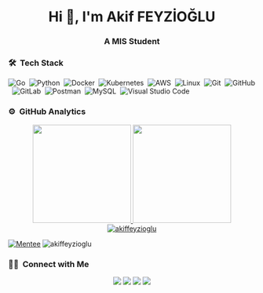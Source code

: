 <h1 align="center">Hi 👋, I'm Akif FEYZİOĞLU</h1>
<h3 align="center">A MIS Student</h3>

### 🛠 &nbsp;Tech Stack

![Go](https://img.shields.io/badge/-Go-05122A?style=flat&logo=go)&nbsp;
![Python](https://img.shields.io/badge/-Python-05122A?style=flat&logo=python)&nbsp;
![Docker](https://img.shields.io/badge/-Docker-05122A?style=flat&logo=docker)&nbsp;
![Kubernetes](https://img.shields.io/badge/-Kubernetes-05122A?style=flat&logo=kubernetes)&nbsp;
![AWS](https://img.shields.io/badge/-AWS-05122A?style=flat&logo=amazon-aws)&nbsp;
![Linux](https://img.shields.io/badge/-GNU/Linux-05122A?style=flat&logo=linux)&nbsp;
![Git](https://img.shields.io/badge/-Git-05122A?style=flat&logo=git)&nbsp;
![GitHub](https://img.shields.io/badge/-GitHub-05122A?style=flat&logo=github)&nbsp;
![GitLab](https://img.shields.io/badge/-GitLab-05122A?style=flat&logo=gitlab)&nbsp;
![Postman](https://img.shields.io/badge/-Postman-05122A?style=flat&logo=postman)&nbsp;
![MySQL](https://img.shields.io/badge/-MySQL-05122A?style=flat&logo=mysql)&nbsp;
![Visual Studio Code](https://img.shields.io/badge/-VS%20Code-05122A?style=flat&logo=visual-studio-code&logoColor=007ACC)&nbsp;

### ⚙️ &nbsp;GitHub Analytics

<p align="center">
<a href="https://github.com/akiffeyzioglu">
  <img height="200em" src="https://github-readme-stats-eight-theta.vercel.app/api?username=akiffeyzioglu&show_icons=true&theme=algolia&include_all_commits=true&count_private=true"/>
  <img height="200em" src="https://github-readme-stats-eight-theta.vercel.app/api/top-langs/?username=akiffeyzioglu&layout=compact&langs_count=8&theme=algolia"/>
  <img align="center" src="https://github-readme-streak-stats.herokuapp.com/?user=akiffeyzioglu&theme=algolia" alt="akiffeyzioglu" />
</a>
</p>

<p align="center"> 

[![Mentee](https://img.shields.io/badge/Find%20Mentor-I'm%20a%20mentee-blue)](https://findmentor.network/peer/akif-feyzioglu)
<img src="https://komarev.com/ghpvc/?username=akiffeyzioglu&label=Profile%20views&color=0e75b6&style=flat" alt="akiffeyzioglu" />

</p>

### 🤝🏻 &nbsp;Connect with Me

<p align="center">
<a href="https://twitter.com/akiffeyzioglu"><img src="https://img.shields.io/badge/twitter-1DA1F2.svg?style=for-the-badge&logo=twitter&logoColor=white"/></a>
<a href="https://linkedin.com/in/akiffeyzioglu"><img src="https://img.shields.io/badge/linkedin-0077B5.svg?style=for-the-badge&logo=linkedin&logoColor=white"/></a>
<a href="https://medium.com/@akiffeyzioglu/"><img src="https://img.shields.io/badge/medium-9146FF.svg?style=for-the-badge&logo=medium&logoColor=white"/></a>
<a href="https://stackoverflow.com/users/12851491/akif-f?tab=profile"><img src="https://img.shields.io/badge/-Stack Overflow-D14836?style=for-the-badge&logo=stack-overflow&logoColor=white"/></a>